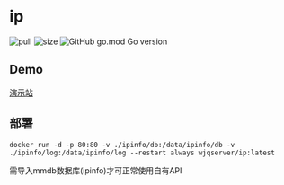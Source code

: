 # ip

![pull](https://img.shields.io/docker/pulls/wjqserver/ip.svg)
![size](https://img.shields.io/docker/image-size/wjqserver/ip)
![GitHub go.mod Go version](https://img.shields.io/github/go-mod/go-version/WJQSERVER-STUDIO/ip)


## Demo

[演示站](https://ip.1888866.xyz)

## 部署

```
docker run -d -p 80:80 -v ./ipinfo/db:/data/ipinfo/db -v ./ipinfo/log:/data/ipinfo/log --restart always wjqserver/ip:latest
```

需导入mmdb数据库(ipinfo)才可正常使用自有API
